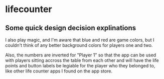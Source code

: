 # lifecounter

## Some quick design decision explinations

I also play magic, and I'm aware that blue and red are game colors, but I couldn't think of any better background colors for players one and two.

Also, the numbers are inverted for "Player 1" so that the app can be used with players sitting accross the table from each other and will
have the life points and button labels be legiable for the player who they belonged to, like other life counter apps I found on the app store.
